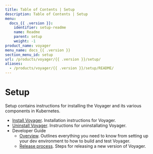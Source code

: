 ```yaml
---
title: Table of Contents | Setup
description: Table of Contents | Setup
menu:
  docs_{{ .version }}:
    identifier: setup-readme
    name: Readme
    parent: setup
    weight: -1
product_name: voyager
menu_name: docs_{{ .version }}
section_menu_id: setup
url: /products/voyager/{{ .version }}/setup/
aliases:
  - /products/voyager/{{ .version }}/setup/README/
---
```

# Setup

Setup contains instructions for installing the Voyager and its various components in Kubernetes.

- [Install Voyager](/docs/setup/install.md). Installation instructions for Voyager.
- [Uninstall Voyager](/docs/setup/uninstall.md). Instructions for uninstallating Voyager.
- Developer Guide
  - [Overview](/docs/setup/developer-guide/overview.md). Outlines everything you need to know from setting up your dev environment to how to build and test Voyager.
  - [Release process](/docs/setup/developer-guide/release.md). Steps for releasing a new version of Voyager.

